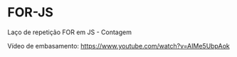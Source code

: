 # FOR-JS
Laço de repetição FOR em JS - Contagem

Vídeo de embasamento:
https://www.youtube.com/watch?v=AIMe5UbpAok
